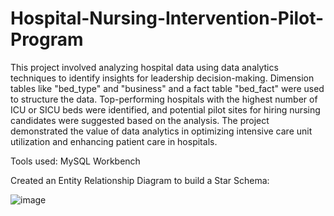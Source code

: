 # Hospital-Nursing-Intervention-Pilot-Program

This project involved analyzing hospital data using data analytics techniques to identify insights for leadership decision-making. Dimension tables like "bed_type" and "business" and a fact table "bed_fact" were used to structure the data. Top-performing hospitals with the highest number of ICU or SICU beds were identified, and potential pilot sites for hiring nursing candidates were suggested based on the analysis. The project demonstrated the value of data analytics in optimizing intensive care unit utilization and enhancing patient care in hospitals.

Tools used: 
MySQL Workbench

Created an Entity Relationship Diagram to build a Star Schema:

![image](https://github.com/kpooja2597/Hospital-Nursing-Intervention-Pilot-Program/assets/36571510/10aeb3a7-8f48-4c96-a399-2510c9d11965)
